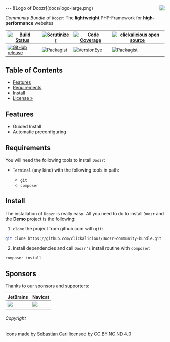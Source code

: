 <img src="https://avatars2.githubusercontent.com/u/514566?v=3&u=4615dfc4970d93dea5d3eaf996b7903ee6e24e20&s=140" align="right" />
---
![Logo of Doozr](docs/logo-large.png)  

*Community Bundle* of `Doozr`: The **lightweight** PHP-Framework for **high-performance** websites

| [![Build Status](https://img.shields.io/travis/clickalicious/Doozr.svg)](https://travis-ci.org/clickalicious/Doozr) 	| [![Scrutinizer](https://img.shields.io/scrutinizer/g/clickalicious/Doozr.svg)](https://scrutinizer-ci.com/g/clickalicious/Doozr/) 	| [![Code Coverage](https://scrutinizer-ci.com/g/clickalicious/Doozr/badges/coverage.png?b=master)](https://scrutinizer-ci.com/g/clickalicious/Doozr/?branch=master) 	| [![clickalicious open source](https://img.shields.io/badge/clickalicious-open--source-green.svg?style=flat)](https://www.clickalicious.de/) 	|
|---	|---	|---	|---	|
| [![GitHub release](https://img.shields.io/github/release/clickalicious/Doozr.svg?style=flat)](https://github.com/clickalicious/Doozr/releases) 	|  [![Packagist](https://img.shields.io/packagist/dt/clickalicious/Doozr.svg?maxAge=2592000)](https://packagist.org/packages/clickalicious/doozr)  	| [![VersionEye](https://www.versioneye.com/user/projects/54cf3e45de7924b9e4000483/badge.svg?style=flat)](https://www.versioneye.com/user/projects/54cf3e45de7924b9e4000483?child=summary) 	| [![Packagist](https://img.shields.io/packagist/l/clickalicious/Doozr.svg?style=flat)](http://opensource.org/licenses/BSD-3-Clause)  	|


## Table of Contents

- [Features](#features)
- [Requirements](#requirements)
- [Install](#install)
- [License »](https://github.com/clickalicious/Doozr/blob/master/LICENSE)


## Features

 - Guided Install
 - Automatic preconfiguring


## Requirements

You will need the following tools to install `Doozr`:

 - `Terminal` (any kind) with the following tools in path:
 
   - `git`
   - `composer`


## Install

The installation of `Doozr` is really easy. All you need to do to install `Doozr` and the **Demo** project is the following:

1. `clone` the project from github.com with `git`:
```bash
git clone https://github.com/clickalicious/Doozr-community-bundle.git .
```

2. Install dependencies and call `Doozr's` install routine with `composer`:
```shell
composer install
``` 


## Sponsors

Thanks to our sponsors and supporters:

| JetBrains | Navicat |
|---|---|
| <a href="https://www.jetbrains.com/phpstorm/" title="PHP IDE :: JetBrains PhpStorm" target="_blank"><img src="https://resources.jetbrains.com/assets/media/open-graph/jetbrains_250x250.png" height="55"></img></a> | <a href="http://www.navicat.com/" title="Navicat GUI - DB GUI-Admin-Tool for MySQL, MariaDB, SQL Server, SQLite, Oracle & PostgreSQL" target="_blank"><img src="http://upload.wikimedia.org/wikipedia/en/9/90/PremiumSoft_Navicat_Premium_Logo.png" height="55" /></a>  |


###### Copyright
Icons made by <a href="http://www.flaticon.com/authors/sebastian-carl" title="Sebastian Carl">Sebastian Carl</a> licensed by <a href="https://creativecommons.org/licenses/by-nc-nd/4.0/" title="Creative Commons BY NC ND 4.00">CC BY NC ND 4.0</a>